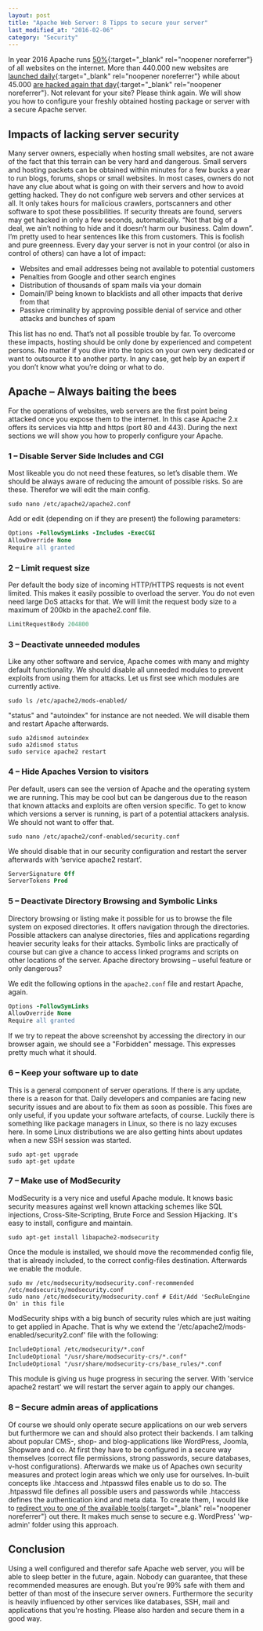 ```yaml
---
layout: post
title: "Apache Web Server: 8 Tipps to secure your server"
last_modified_at: "2016-02-06"
category: "Security"
---
```


In year 2016 Apache runs [50%](http://de.statista.com/statistik/daten/studie/181588/umfrage/marktanteil-der-meistgenutzten-webserver/){:target="_blank" rel="noopener noreferrer"} of all websites on the internet. More than 440.000 new websites are [launched daily](https://www.quora.com/How-many-websites-are-created-each-year-month-week){:target="_blank" rel="noopener noreferrer"} while about 45.000 [are hacked again that day](http://www.forbes.com/sites/jameslyne/2013/09/06/30000-web-sites-hacked-a-day-how-do-you-host-yours/#44c1de113a8c){:target="_blank" rel="noopener noreferrer"}. Not relevant for your site? Please think again. We will show you how to configure your freshly obtained hosting package or server with a secure Apache server.

## Impacts of lacking server security

Many server owners, especially when hosting small websites, are not aware of the fact that this terrain can be very hard and dangerous. Small servers and hosting packets can be obtained within minutes for a few bucks a year to run blogs, forums, shops or small websites. In most cases, owners do not have any clue about what is going on with their servers and how to avoid getting hacked. They do not configure web servers and other services at all. It only takes hours for malicious crawlers, portscanners and other software to spot these possibilities. If security threats are found, servers may get hacked in only a few seconds, automatically.
“Not that big of a deal, we ain’t nothing to hide and it doesn’t harm our business. Calm down”. I’m pretty used to hear sentences like this from customers. This is foolish and pure greenness. Every day your server is not in your control (or also in control of others) can have a lot of impact:

- Websites and email addresses being not available to potential customers
- Penalties from Google and other search engines
- Distribution of thousands of spam mails via your domain
- Domain/IP being known to blacklists and all other impacts that derive from that
- Passive criminality by approving possible denial of service and other attacks and bunches of spam

This list has no end. That’s not all possible trouble by far. To overcome these impacts, hosting should be only done by experienced and competent persons. No matter if you dive into the topics on your own very dedicated or want to outsource it to another party. In any case, get help by an expert if you don’t know what you’re doing or what to do.


## Apache – Always baiting the bees

For the operations of websites, web servers are the first point being attacked once you expose them to the internet. In this case Apache 2.x offers its services via http and https (port 80 and 443). During the next sections we will show you how to properly configure your Apache.

### 1 – Disable Server Side Includes and CGI

Most likeable you do not need these features, so let’s disable them. We should be always aware of reducing the amount of possible risks. So are these. Therefor we will edit the main config.

``` shell
sudo nano /etc/apache2/apache2.conf
```

Add or edit (depending on if they are present) the following parameters:

``` apache
Options -FollowSymLinks -Includes -ExecCGI
AllowOverride None
Require all granted
```

### 2 – Limit request size

Per default the body size of incoming HTTP/HTTPS requests is not event limited. This makes it easily possible to overload the server. You do not even need large DoS attacks for that. We will limit the request body size to a maximum of 200kb in the apache2.conf file.

``` apache
LimitRequestBody 204800
``` 

### 3 – Deactivate unneeded modules

Like any other software and service, Apache comes with many and mighty default functionality. We should disable all unneeded modules to prevent exploits from using them for attacks. Let us first see which modules are currently active.

``` shell
sudo ls /etc/apache2/mods-enabled/
```

"status" and "autoindex" for instance are not needed. We will disable them and restart Apache afterwards.

``` shell
sudo a2dismod autoindex
sudo a2dismod status
sudo service apache2 restart
```

### 4 – Hide Apaches Version to visitors

Per default, users can see the version of Apache and the operating system we are running. This may be cool but can be dangerous due to the reason that known attacks and exploits are often version specific. To get to know which versions a server is running, is part of a potential attackers analysis. We should not want to offer that.

``` shell
sudo nano /etc/apache2/conf-enabled/security.conf
```

We should disable that in our security configuration and restart the server afterwards with ‘service apache2 restart’.

``` apache
ServerSignature Off
ServerTokens Prod
```

### 5 – Deactivate Directory Browsing and Symbolic Links

Directory browsing or listing make it possible for us to browse the file system on exposed directories. It offers navigation through the directories. Possible attackers can analyse directories, files and applications regarding heavier security leaks for their attacks. Symbolic links are practically of course but can give a chance to access linked programs and scripts on other locations of the server.
Apache directory browsing – useful feature or only dangerous?

We edit the following options in the `apache2.conf` file and restart Apache, again.

``` apache
Options -FollowSymLinks
AllowOverride None
Require all granted
```

If we try to repeat the above screenshot by accessing the directory in our browser again, we should see a "Forbidden" message. This expresses pretty much what it should.

### 6 – Keep your software up to date

This is a general component of server operations. If there is any update, there is a reason for that. Daily developers and companies are facing new security issues and are about to fix them as soon as possible. This fixes are only useful, if you update your software artefacts, of course. Luckily there is something like package managers in Linux, so there is no lazy excuses here. In some Linux distributions we are also getting hints about updates when a new SSH session was started.

``` shell
sudo apt-get upgrade
sudo apt-get update
```

### 7 – Make use of ModSecurity

ModSecurity is a very nice and useful Apache module. It knows basic security measures against well known attacking schemes like SQL injections, Cross-Site-Scripting, Brute Force and Session Hijacking. It's easy to install, configure and maintain.

``` shell
sudo apt-get install libapache2-modsecurity
```

Once the module is installed, we should move the recommended config file, that is already included, to the correct config-files destination. Afterwards we enable the module.

``` shell
sudo mv /etc/modsecurity/modsecurity.conf-recommended /etc/modsecurity/modsecurity.conf
sudo nano /etc/modsecurity/modsecurity.conf # Edit/Add 'SecRuleEngine On' in this file
```

ModSecurity ships with a big bunch of security rules which are just waiting to get applied in Apache. That is why we extend the '/etc/apache2/mods-enabled/security2.conf' file with the following:

``` apache
IncludeOptional /etc/modsecurity/*.conf
IncludeOptional "/usr/share/modsecurity-crs/*.conf"
IncludeOptional "/usr/share/modsecurity-crs/base_rules/*.conf
```

This module is giving us huge progress in securing the server. With 'service apache2 restart' we will restart the server again to apply our changes.

### 8 – Secure admin areas of applications

Of course we should only operate secure applications on our web servers but furthermore we can and should also protect their backends. I am talking about popular CMS-, shop- and blog-applications like WordPress, Joomla, Shopware and co. At first they have to be configured in a secure way themselves (correct file permissions, strong passwords, secure databases, v-host configurations). Afterwards we make us of Apaches own security measures and protect login areas which we only use for ourselves. In-built concepts like .htaccess and .htpasswd files enable us to do so. The .htpasswd file defines all possible users and passwords while .htaccess defines the authentication kind and meta data. To create them, I would like to [redirect you to one of the available tools](http://www.web2generators.com/apache-tools/htpasswd-generator){:target="_blank" rel="noopener noreferrer"} out there. It makes much sense to secure e.g. WordPress' 'wp-admin' folder using this approach.


## Conclusion

Using a well configured and therefor safe Apache web server, you will be able to sleep better in the future, again. Nobody can guarantee, that these recommended measures are enough. But you're 99% safe with them and better of than most of the insecure server owners. Furthermore the security is heavily influenced by other services like databases, SSH, mail and applications that you're hosting. Please also harden and secure them in a good way.
